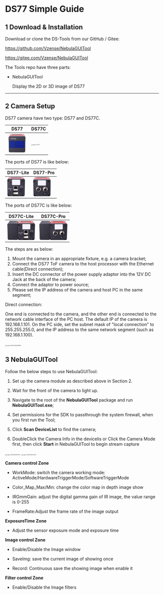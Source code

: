 # DS77 Simple Guide

## 1 Download & Installation

Download or clone the DS-Tools from our GitHub / Gitee:

https://github.com/Vzense/NebulaGUITool

https://gitee.com/Vzense/NebulaGUITool

The Tools repo have three parts:

- NebulaGUITool

  Display the 2D or 3D image of DS77 

------

## 2 Camera Setup

DS77 camera have two type: DS77 and DS77C.

| DS77  | DS77C |
| ------------- | ------------- |
| <img src="Images/DS77.png" alt="image-DS77" height="250" style="zoom:25%" />  |<img src="Images/DS77C.png" alt="image-DS77C" height="250" style="zoom:25%" />  |

The ports of DS77 is like below:

| DS77-Lite  | DS77-Pro |
| ------------- | ------------- |
| <img src="Images/DS77-Lite.png" alt="image-DS77-Lite" height="250" style="zoom:25%" />  |<img src="Images/DS77-Pro.png" alt="image-DS77-Pro" height="250" style="zoom:25%" />  |

The ports of DS77C is like below:

| DS77C-Lite  | DS77C-Pro |
| ------------- | ------------- |
| <img src="Images/DS77C-Lite.png" alt="image-DS77C-Lite" height="250" style="zoom:25%" />  |<img src="Images/DS77C-Pro.png" alt="image-DS77C-Pro" height="250" style="zoom:25%" />  |

The steps are as below: 

1. Mount the camera in an appropriate fixture, e.g. a camera bracket; 
2. Connect the DS77 ToF camera to the host processor with the Ethernet cable(Direct connection);
3. Insert the DC connector of the power supply adaptor into the 12V DC Jack at the back of the camera; 
4. Connect the adaptor to power source; 
5. Please set the IP address of the camera and host PC in the same segment; 

Direct connection: 

One end is connected to the camera, and the other end is connected to the network cable interface of the PC host. The default IP of the camera is 192.168.1.101. On the PC side, set the subnet mask of "local connection" to 255.255.255.0, and the IP address to the same network segment (such as 192.168.1.100).

<img src="Images/direct_connection_config.png" alt="image-20220530140939858" width="300" style="zoom:25%" />


## 3 NebulaGUITool

Follow the below steps to use NebulaGUITool:

1. Set up the camera module as described above in Section 2.

2. Wait for the front of the camera to light up.

3. Navigate to the root of the **NebulaGUITool** package and run **NebulaGUITool.exe**;

4. Set permissions for the SDK to passthrough the system firewall, when you first run the Tool;

5. Click **Scan DeviceList** to find the camera;

6. DoubleClick the Camera Info in the devicelis or Click the Camera Mode first, then click **Start** in NebulaGUITool to begin stream capture


<img src="Images/firewall_alert.png" alt="image-20220530141611070" width="400" style="zoom:25%" />


<img src="Images/NebulaGUITool.png" alt="image-2022053014272216" width="500" style="zoom:25%" />

**Camera control Zone**

* WorkMode: switch the camera working mode: ActiveMode/HardwareTriggerMode/SoftwareTriggerMode

* Color_Map_Max/Min:  change the color map in depth image show

* IRGmmGain: adjust the digital gamma gain of IR image, the value range is 0-255

* FrameRate:Adjust the frame rate of the image output
 

**ExposureTime Zone**

* Adjust the sensor exposure mode and exposure time

**Image control Zone**

* Enable/Disable the Image window

* SaveImg: save the current image of showing once

* Record: Continuous save the showing image when enable it

**Filter control Zone**

* Enable/Disable the Image filters
